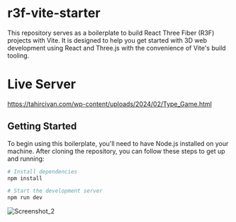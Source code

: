 # r3f-vite-starter

This repository serves as a boilerplate to build React Three Fiber (R3F) projects with Vite. It is designed to help you get started with 3D web development using React and Three.js with the convenience of Vite's build tooling.

# Live Server
https://tahircivan.com/wp-content/uploads/2024/02/Type_Game.html

## Getting Started

To begin using this boilerplate, you'll need to have Node.js installed on your machine. After cloning the repository, you can follow these steps to get up and running:

```bash
# Install dependencies
npm install

# Start the development server
npm run dev
```
![Screenshot_2](https://github.com/tahircivann/Typing-Game-R3F/assets/69795597/05952eb2-9fc6-4efc-a0dc-65161fd79c94)
